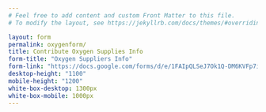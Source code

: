 ```yaml
---
# Feel free to add content and custom Front Matter to this file.
# To modify the layout, see https://jekyllrb.com/docs/themes/#overriding-theme-defaults

layout: form
permalink: oxygenform/
title: Contribute Oxygen Supplies Info
form-title: "Oxygen Suppliers Info"
form-link: "https://docs.google.com/forms/d/e/1FAIpQLSeJ7Ok1Q-DM6KVFp7ij8nwJsF-Eca8FWb50wd82ScB2TvSPrw/viewform?embedded=true"
desktop-height: "1100"
mobile-height: "1200"
white-box-desktop: 1300px
white-box-mobile: 1000px
---
```

